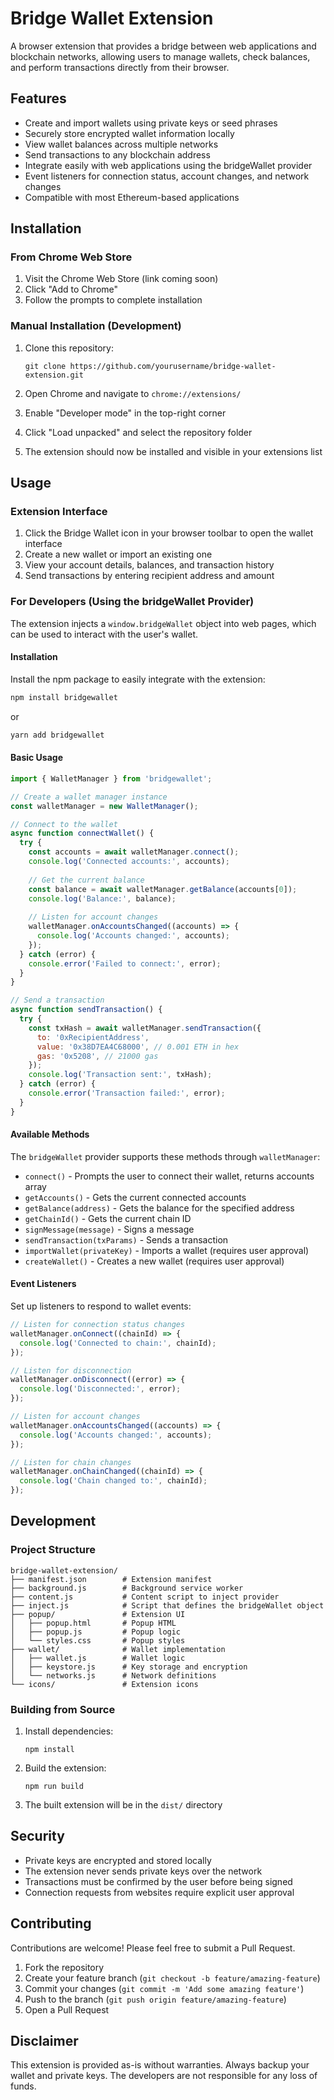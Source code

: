 # Bridge Wallet Extension

A browser extension that provides a bridge between web applications and blockchain networks, allowing users to manage wallets, check balances, and perform transactions directly from their browser.

## Features

- Create and import wallets using private keys or seed phrases
- Securely store encrypted wallet information locally
- View wallet balances across multiple networks
- Send transactions to any blockchain address
- Integrate easily with web applications using the bridgeWallet provider
- Event listeners for connection status, account changes, and network changes
- Compatible with most Ethereum-based applications

## Installation

### From Chrome Web Store

1. Visit the Chrome Web Store (link coming soon)
2. Click "Add to Chrome"
3. Follow the prompts to complete installation

### Manual Installation (Development)

1. Clone this repository:
   ```
   git clone https://github.com/yourusername/bridge-wallet-extension.git
   ```

2. Open Chrome and navigate to `chrome://extensions/`

3. Enable "Developer mode" in the top-right corner

4. Click "Load unpacked" and select the repository folder

5. The extension should now be installed and visible in your extensions list

## Usage

### Extension Interface

1. Click the Bridge Wallet icon in your browser toolbar to open the wallet interface
2. Create a new wallet or import an existing one
3. View your account details, balances, and transaction history
4. Send transactions by entering recipient address and amount

### For Developers (Using the bridgeWallet Provider)

The extension injects a `window.bridgeWallet` object into web pages, which can be used to interact with the user's wallet.

#### Installation

Install the npm package to easily integrate with the extension:

```bash
npm install bridgewallet
```

or

```bash
yarn add bridgewallet
```

#### Basic Usage

```javascript
import { WalletManager } from 'bridgewallet';

// Create a wallet manager instance
const walletManager = new WalletManager();

// Connect to the wallet
async function connectWallet() {
  try {
    const accounts = await walletManager.connect();
    console.log('Connected accounts:', accounts);
    
    // Get the current balance
    const balance = await walletManager.getBalance(accounts[0]);
    console.log('Balance:', balance);
    
    // Listen for account changes
    walletManager.onAccountsChanged((accounts) => {
      console.log('Accounts changed:', accounts);
    });
  } catch (error) {
    console.error('Failed to connect:', error);
  }
}

// Send a transaction
async function sendTransaction() {
  try {
    const txHash = await walletManager.sendTransaction({
      to: '0xRecipientAddress',
      value: '0x38D7EA4C68000', // 0.001 ETH in hex
      gas: '0x5208', // 21000 gas
    });
    console.log('Transaction sent:', txHash);
  } catch (error) {
    console.error('Transaction failed:', error);
  }
}
```

#### Available Methods

The `bridgeWallet` provider supports these methods through `walletManager`:

- `connect()` - Prompts the user to connect their wallet, returns accounts array
- `getAccounts()` - Gets the current connected accounts
- `getBalance(address)` - Gets the balance for the specified address
- `getChainId()` - Gets the current chain ID
- `signMessage(message)` - Signs a message
- `sendTransaction(txParams)` - Sends a transaction
- `importWallet(privateKey)` - Imports a wallet (requires user approval)
- `createWallet()` - Creates a new wallet (requires user approval)

#### Event Listeners

Set up listeners to respond to wallet events:

```javascript
// Listen for connection status changes
walletManager.onConnect((chainId) => {
  console.log('Connected to chain:', chainId);
});

// Listen for disconnection
walletManager.onDisconnect((error) => {
  console.log('Disconnected:', error);
});

// Listen for account changes
walletManager.onAccountsChanged((accounts) => {
  console.log('Accounts changed:', accounts);
});

// Listen for chain changes
walletManager.onChainChanged((chainId) => {
  console.log('Chain changed to:', chainId);
});
```

## Development

### Project Structure

```
bridge-wallet-extension/
├── manifest.json        # Extension manifest
├── background.js        # Background service worker
├── content.js           # Content script to inject provider
├── inject.js            # Script that defines the bridgeWallet object
├── popup/               # Extension UI
│   ├── popup.html       # Popup HTML
│   ├── popup.js         # Popup logic
│   └── styles.css       # Popup styles
├── wallet/              # Wallet implementation
│   ├── wallet.js        # Wallet logic
│   ├── keystore.js      # Key storage and encryption
│   └── networks.js      # Network definitions
└── icons/               # Extension icons
```

### Building from Source

1. Install dependencies:
   ```
   npm install
   ```

2. Build the extension:
   ```
   npm run build
   ```

3. The built extension will be in the `dist/` directory

## Security

- Private keys are encrypted and stored locally
- The extension never sends private keys over the network
- Transactions must be confirmed by the user before being signed
- Connection requests from websites require explicit user approval

## Contributing

Contributions are welcome! Please feel free to submit a Pull Request.

1. Fork the repository
2. Create your feature branch (`git checkout -b feature/amazing-feature`)
3. Commit your changes (`git commit -m 'Add some amazing feature'`)
4. Push to the branch (`git push origin feature/amazing-feature`)
5. Open a Pull Request

## Disclaimer

This extension is provided as-is without warranties. Always backup your wallet and private keys. The developers are not responsible for any loss of funds.
